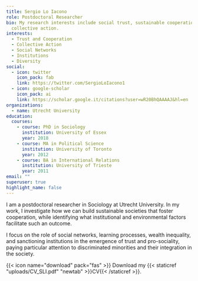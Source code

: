 ```yaml
---
title: Sergio Lo Iacono
role: Postdoctoral Researcher
bio: My research interests include social trust, sustainable cooperation, and
  collective action.
interests:
  - Trust and Cooperation
  - Collective Action
  - Social Networks
  - Institutions
  - Diversity
social:
  - icon: twitter
    icon_pack: fab
    link: https://twitter.com/SergioLoIacono1
  - icon: google-scholar
    icon_pack: ai
    link: https://scholar.google.it/citations?user=wR20BhQAAAAJ&hl=en
organizations:
  - name: Utrecht University
education:
  courses:
    - course: PhD in Sociology
      institution: University of Essex
      year: 2018
    - course: MA in Political Science
      institution: University of Toronto
      year: 2012
    - course: BA in International Relations
      institution: University of Trieste
      year: 2011
email: ""
superuser: true
highlight_name: false
---
```

  
 <p>
  </p>
  
I am a postdoctoral researcher in Sociology at Utrecht University. In my work, I investigate how we can build sustainable societies that foster cooperation, while identifying what institutional and environmental factors facilitate such an outcome. 

I focus on the role of social networks, learning processes, wealth inequality, and sanctioning institutions in the emergence of trust and pro-sociality, paying particular attention to discriminated minorities and their integration in the society. 

{{< icon name="download" pack="fas" >}} Download my {{< staticref "uploads/CV_SLI.pdf" "newtab" >}}CV{{< /staticref >}}.
